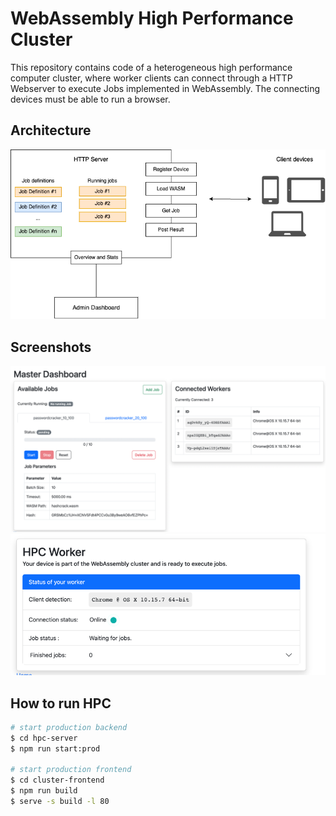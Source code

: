 # WebAssembly High Performance Cluster


This repository contains code of a heterogeneous high performance computer cluster, where worker clients can connect through a HTTP Webserver to execute Jobs implemented in WebAssembly.
The connecting devices must be able to run a browser.

## Architecture

![](./assets/architecture.png)


## Screenshots

![](./assets/dashboard.png)
![](./assets/worker.png)


## How to run HPC

```bash
# start production backend
$ cd hpc-server
$ npm run start:prod

# start production frontend
$ cd cluster-frontend
$ npm run build
$ serve -s build -l 80
```
